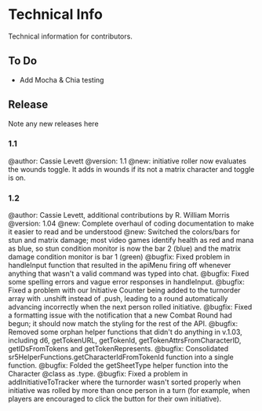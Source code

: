 # Technical Info

Technical information for contributors.

## To Do

- Add Mocha & Chia testing

## Release

Note any new releases here

### 1.1

@author: Cassie Levett
@version: 1.1
@new: initiative roller now evaluates the wounds toggle. It adds in wounds if its not a matrix character and toggle is on.

### 1.2

@author: Cassie Levett, additional contributions by R. William Morris
@version: 1.04
@new: Complete overhaul of coding documentation to make it easier to read and be understood
@new: Switched the colors/bars for stun and matrix damage; most video games identify health as red and mana as blue, so stun condition monitor is now the bar 2 (blue) and the matrix damage condition monitor is bar 1 (green)
@bugfix: Fixed problem in handleInput function that resulted in the apiMenu firing off whenever anything that wasn't a valid command was typed into chat.
@bugfix: Fixed some spelling errors and vague error responses in handleInput.
@bugfix: Fixed a problem with our Initiative Counter being added to the turnorder array with .unshift instead of .push, leading to a round automatically advancing incorrectly when the next person rolled initiative.
@bugfix: Fixed a formatting issue with the notification that a new Combat Round had begun; it should now match the styling for the rest of the API.
@bugfix: Removed some orphan helper functions that didn't do anything in v.1.03, including d6, getTokenURL, getTokenId, getTokenAttrsFromCharacterID, getIDsFromTokens and getTokenRepresents.
@bugfix: Consolidated sr5HelperFunctions.getCharacterIdFromTokenId function into a single function.
@bugfix: Folded the getSheetType helper function into the Character @class as .type.
@bugfix: Fixed a problem in addInitiativeToTracker where the turnorder wasn't sorted properly when initiative was rolled by more than once person in a turn (for example, when players are encouraged to click the button for their own initiative).
